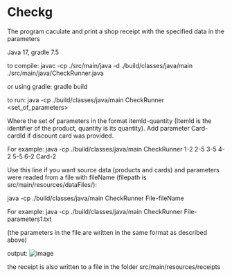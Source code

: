 # Checkg

The program caculate and print a shop receipt with the specified data in the parameters

Java 17, gradle 7.5

to compile: javac -cp ./src/main/java -d ./build/classes/java/main ./src/main/java/CheckRunner.java

or using gradle: gradle build

to run: java -cp ./build/classes/java/main CheckRunner <set_of_parameters>

Where the set of parameters in the format itemId-quantity (ItemId is the identifier of the product, quantity is its quantity). 
Add parameter Card-cardId if discount card was provided.

For example: java -cp ./build/classes/java/main CheckRunner 1-2 2-5 3-5 4-2 5-5 6-2 Card-2

Use this line if you want source data (products and cards) and parameters were readed from a file with fileName (filepath is src/main/resources/dataFiles/):

java -cp ./build/classes/java/main CheckRunner File-fileName

For example: java -cp ./build/classes/java/main CheckRunner File-parameters1.txt

(the parameters in the file are written in the same format as described above)

output:
![image](https://user-images.githubusercontent.com/111181469/208943385-917a3cbe-5ec2-41c8-88c3-8fc7d7779f28.png)

the receipt is also written to a file in the folder src/main/resources/receipts 
